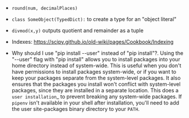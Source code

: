 - `round(num, decimalPlaces)`
- `class SomeObject(TypedDict):` to create a type for an "object literal"
- `divmod(x,y)` outputs quotient and remainder as a tuple

- Indexes: https://scipy.github.io/old-wiki/pages/Cookbook/Indexing

- Why should I use "pip install --user" instead of "pip install"?. Using the "--user" flag with "pip install" allows you to install packages into your home directory instead of system-wide. This is useful when you don't have permissions to install packages system-wide, or if you want to keep your packages separate from the system-level packages. It also ensures that the packages you install won't conflict with system-level packages, since they are installed in a separate location. This does a `user installation`_ to prevent breaking any system-wide packages. If `pipenv` isn't available in your shell after installation,
you'll need to add the user site-packages binary directory to your `PATH`.
